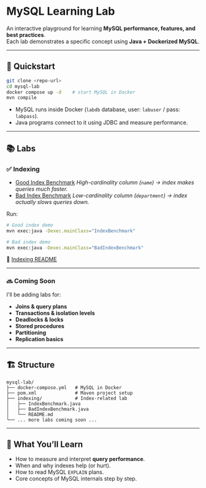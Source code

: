 
# MySQL Learning Lab

An interactive playground for learning **MySQL performance, features, and best practices**.  
Each lab demonstrates a specific concept using **Java + Dockerized MySQL**.

---

## 🚀 Quickstart

```bash
git clone <repo-url>
cd mysql-lab
docker compose up -d    # start MySQL in Docker
mvn compile
````

* MySQL runs inside Docker (`labdb` database, user: `labuser` / pass: `labpass`).
* Java programs connect to it using JDBC and measure performance.

---

## 📚 Labs

### ✅ Indexing

* [Good Index Benchmark](./indexing/IndexBenchmark.java)
  *High-cardinality column (`name`) → index makes queries much faster.*
* [Bad Index Benchmark](./indexing/BadIndexBenchmark.java)
  *Low-cardinality column (`department`) → index actually slows queries down.*

Run:

```bash
# Good index demo
mvn exec:java -Dexec.mainClass="IndexBenchmark"

# Bad index demo
mvn exec:java -Dexec.mainClass="BadIndexBenchmark"
```

📖 [Indexing README](./indexing/README.md)

---

### 🔜 Coming Soon

I'll be adding labs for:

* **Joins & query plans**
* **Transactions & isolation levels**
* **Deadlocks & locks**
* **Stored procedures**
* **Partitioning**
* **Replication basics**

---

## 🏗️ Structure

```
mysql-lab/
├── docker-compose.yml   # MySQL in Docker
├── pom.xml              # Maven project setup
├── indexing/            # Index-related lab
│   ├── IndexBenchmark.java
│   ├── BadIndexBenchmark.java
│   └── README.md
└── ... more labs coming soon ...
```

---

## 🧠 What You’ll Learn

* How to measure and interpret **query performance**.
* When and why indexes help (or hurt).
* How to read MySQL `EXPLAIN` plans.
* Core concepts of MySQL internals step by step.
